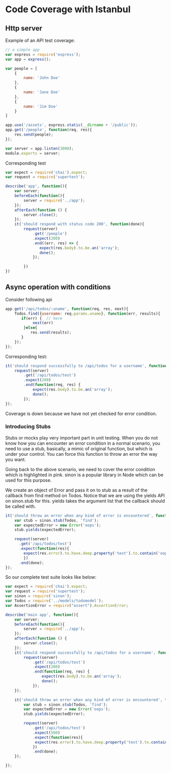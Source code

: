 # Code Coverage with Istanbul

## Http server

Example of an API test coverage:

```javascript
// a simple app
var express = require('express');
var app = express();

var people = [
    {
        name: 'John Doe'
    },
    {
        name: 'Jane Doe'
    },
    {
        name: 'Jim Doe'
    }
]

app.use('/assets', express.static(__dirname + '/public'));
app.get('/people', function(req, res){
    res.send(people);
});

var server = app.listen(3000);
module.exports = server;
```

Corresponding test

```javascript
var expect = require('chai').expect;
var request = require('supertest');

describe('app', function(){
    var server;
    beforeEach(function(){
        server = require('../app');
    });
    afterEach(function () {
        server.close();
    });
    it('should respond with status code 200', function(done){
        request(server)
            .get('/people')
            .expect(200)
            .end((err, res) => {
               expect(res.body).to.be.an('array');
               done();
            });

        })
})
```

## Async operation with conditions

Consider following api

```javascript
app.get('/api/todos/:uname', function(req, res, next){
    Todos.find({username: req.params.uname}, function(err, results){
       if(err) {  // here
            next(err)
        }else{
           res.send(results);
       }
    });
});
```

Corresponding test:

```javascript
it('should respond successfully to /api/todos for a username', function(done){
    request(server)
        .get('/api/todos/test')
        .expect(200)
        .end(function(req, res) {
            expect(res.body).to.be.an('array');
            done();
        });
});
```

Coverage is down because we have not yet checked for error condition.

### Introducing Stubs

Stubs or mocks play very important part in unit testing. When you do not know how you can encounter an error condition in a normal scenario, you need to use a stub, basically, a mimic of original function, but which is under your control. You can force this function to throw an error the way you want.

Going back to the above scenario, we need to cover the error condition which is highlighted in pink. sinon is a popular library in Node which can be used for this purpose.

We create an object of Error and pass it on to stub as a result of the callback from find method on Todos. Notice that we are using the yields API on sinon.stub for this. yields takes the argument list that the callback should be called with.

```javascript
it('should throw an error when any kind of error is encountered', function(done){
    var stub = sinon.stub(Todos, 'find');
    var expectedError = new Error('oops');
    stub.yields(expectedError);

    request(server)
      .get('/api/todos/test')
      .expect(function(res){
        expect(res.error).to.have.deep.property('text').to.contain('oops')
        })
      .end(done);
});
```

So our complete test suite looks like below:

```javascript
var expect = require('chai').expect;
var request = require('supertest');
var sinon = require('sinon');
var Todos = require('../models/todomodel');
var AssertionError = require("assert").AssertionError;

describe('main app', function(){
    var server;
    beforeEach(function(){
        server = require('../app');
    });
    afterEach(function () {
        server.close();
    });
    it('should respond successfully to /api/todos for a username', function(done){
        request(server)
            .get('/api/todos/test')
            .expect(200)
            .end(function(req, res) {
                expect(res.body).to.be.an('array');
                done();
            });
    });

    it('should throw an error when any kind of error is encountered', function(done){
        var stub = sinon.stub(Todos, 'find');
        var expectedError = new Error('oops');
        stub.yields(expectedError);

        request(server)
            .get('/api/todos/test')
            .expect(500)
            .expect(function(res){
             expect(res.error).to.have.deep.property('text').to.contain('oops')
            })
            .end(done);
    });

});
```
